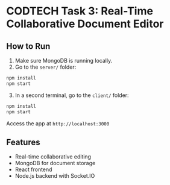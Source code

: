 # CODTECH Task 3: Real-Time Collaborative Document Editor

## How to Run
1. Make sure MongoDB is running locally.
2. Go to the `server/` folder:
```bash
npm install
npm start
```
3. In a second terminal, go to the `client/` folder:
```bash
npm install
npm start
```

Access the app at `http://localhost:3000`

## Features
- Real-time collaborative editing
- MongoDB for document storage
- React frontend
- Node.js backend with Socket.IO